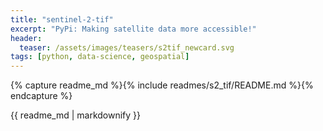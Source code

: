 ```yaml
---
title: "sentinel-2-tif"
excerpt: "PyPi: Making satellite data more accessible!"
header:
  teaser: /assets/images/teasers/s2tif_newcard.svg
tags: [python, data-science, geospatial]
---
```


{% capture readme_md %}{% include readmes/s2_tif/README.md %}{% endcapture %}
<div class="readme">
  {{ readme_md | markdownify }}
</div>
